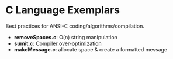 # C Language Exemplars

Best practices for ANSI-C coding/algorithms/compilation.

* **removeSpaces.c**: O(n) string manipulation
* **sumit.c**: [Compiler over-optimization](sumit.md)
* **makeMessage.c**: allocate space & create a formatted message
